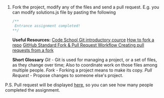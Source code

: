 1. Fork the project, modify any of the files and send a pull request. E.g. you can modify solutions.js file by pasting the following
    ```javascript
    /**
     Entrance assignment completed!
    **/
    ```
    **Useful Resources:**
    [Code School Git introductory cource](https://www.codeschool.com/courses/try-git "Code School Try Git")
    [How to fork a repo](https://help.github.com/articles/fork-a-repo/)
    [GitHub Standard Fork & Pull Request Workflow ](https://gist.github.com/Chaser324/ce0505fbed06b947d962)
    [Creating pull requests from a fork](https://help.github.com/articles/creating-a-pull-request-from-a-fork/)

    **Short Glossary**
    *Git* - Git is used for managing a project, or a set of files, as they change over time; Also to coordinate work on those files among multiple people.
    *Fork* - Forking a project means to make its copy.
    *Pull Request* - Propose changes to someone else's project.
    
    

P.S. Pull request will be displayed [here](pulls), so you can see how many people completed the assignment.



